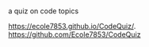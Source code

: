 # 

a quiz on code topics 



https://ecole7853.github.io/CodeQuiz/.
https://github.com/Ecole7853/CodeQuiz
